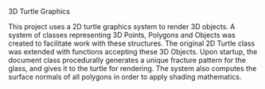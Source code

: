 3D Turtle Graphics

This project uses a 2D turtle graphics system to render 3D objects. A system of classes representing 3D Points, Polygons and Objects was created to facilitate work with these structures. The original 2D Turtle class was extended with functions accepting these 3D Objects. Upon startup, the document class procedurally generates a unique fracture pattern for the glass, and gives it to the turtle for rendering. The system also computes the surface normals of all polygons in order to apply shading mathematics. 